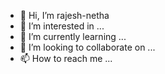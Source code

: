 - 👋 Hi, I’m rajesh-netha
- 👀 I’m interested in ...
- 🌱 I’m currently learning ...
- 💞️ I’m looking to collaborate on ...
- 📫 How to reach me ...

<!---
rajesh-netha/rajesh-netha is a ✨ special ✨ repository because its `README.md` (this file) appears on your GitHub profile.
You can click the Preview link to take a look at your changes.
--->

